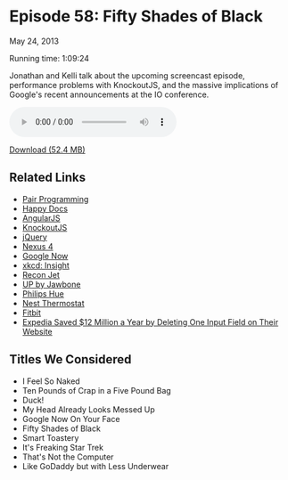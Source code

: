 Episode 58: Fifty Shades of Black
====
May 24, 2013

Running time: 1:09:24

Jonathan and Kelli talk about the upcoming screencast episode, performance problems with KnockoutJS, and the massive implications of Google's recent announcements at the IO conference.

<audio preload="auto" controls>
	<source src="https://s3.amazonaws.com/nitch/Episode_58_Fifty_Shades_of_Black.mp3" type="audio/mpeg" />
	<source src="https://s3.amazonaws.com/nitch/Episode_58_Fifty_Shades_of_Black.ogg" type="audio/ogg" />
</audio>

[Download (52.4 MB)](https://s3.amazonaws.com/nitch/Episode_58_Fifty_Shades_of_Black.mp3 "Episode 58: Fifty Shades of Black")

## Related Links

* [Pair Programming](http://en.wikipedia.org/wiki/Pair_programming "Pair programming - Wikipedia, the free encyclopedia")
* [Happy Docs](http://happydocs.net/ "Happy Docs – Painless documentation for API developers")
* [AngularJS](http://angularjs.org/ "AngularJS — Superheroic JavaScript MVW Framework")
* [KnockoutJS](http://knockoutjs.com/ "Knockout : Home")
* [jQuery](http://jquery.com/ "jQuery")
* [Nexus 4](http://www.google.com/nexus/4/ "Nexus 4 - Google")
* [Google Now](http://www.google.com/landing/now/ "Google")
* [xkcd: Insight](http://xkcd.com/ "xkcd: Insight")
* [Recon Jet](http://jet.reconinstruments.com/ "")
* [UP by Jawbone](https://jawbone.com/up "UP by Jawbone | Know yourself. Live better.")
* [Philips Hue](http://www.meethue.com/ "Philips hue")
* [Nest Thermostat](http://nest.com/ "Nest | The Learning&nbsp;Thermostat | Home")
* [Fitbit](http://www.fitbit.com/ "Fitbit")
* [Expedia Saved $12 Million a Year by Deleting One Input Field on Their Website](http://www.geekosystem.com/expedia-12-million-field-delete/)

## Titles We Considered

* I Feel So Naked
* Ten Pounds of Crap in a Five Pound Bag
* Duck!
* My Head Already Looks Messed Up
* Google Now On Your Face
* Fifty Shades of Black
* Smart Toastery
* It's Freaking Star Trek
* That's Not the Computer
* Like GoDaddy but with Less Underwear

